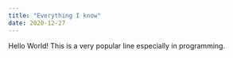 ```yaml
---
title: "Everything I know"
date: 2020-12-27
---
```

Hello World!
This is a very popular line especially in programming. 
